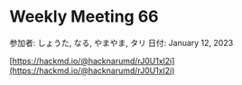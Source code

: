 # Weekly Meeting 66

参加者: しょうた, なる, やまやま, タリ
日付: January 12, 2023

[https://hackmd.io/@hacknarumd/rJ0U1xl2i](https://hackmd.io/@hacknarumd/rJ0U1xl2i)
